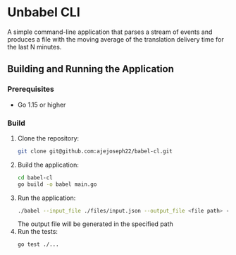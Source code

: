 # Unbabel CLI

A simple command-line application that parses a stream of events and produces a file with the moving average of the translation delivery time for the last N minutes.

## Building and Running the Application

### Prerequisites
- Go 1.15 or higher

### Build
1. Clone the repository:
   ```sh
   git clone git@github.com:ajejoseph22/babel-cl.git
   ```
2. Build the application:
   ```sh
   cd babel-cl
   go build -o babel main.go
   ```
3. Run the application:
   ```sh
   ./babel --input_file ./files/input.json --output_file <file path> --window_size <window size>
   ```
   The output file will be generated in the specified path
4. Run the tests:
   ```sh
   go test ./...
   ```